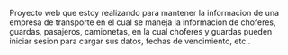 Proyecto web que estoy realizando para mantener la informacion de una empresa de transporte en el cual se maneja la informacion de choferes, guardas, pasajeros, camionetas, en la cual choferes y guardas pueden iniciar sesion para cargar sus datos, fechas de vencimiento, etc.. 
